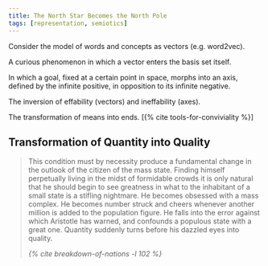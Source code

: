 ```yaml
---
title: The North Star Becomes the North Pole
tags: [representation, semiotics]
---
```


Consider the model of words and concepts as vectors (e.g. word2vec).

A curious phenomenon in which a vector enters the basis set itself.

In which a goal, fixed at a certain point in space, morphs into an axis,
defined by the infinite positive, in opposition to its infinite negative.

The inversion of effability (vectors) and ineffability (axes).

The transformation of means into ends. [{% cite tools-for-conviviality %}]

## Transformation of Quantity into Quality

<blockquote>
  <div class="quote" markdown="1">

This condition must by necessity produce a fundamental change in the outlook
of the citizen of the mass state. Finding himself perpetually living in the
midst of formidable crowds it is only natural that he should begin to see
greatness in what to the inhabitant of a small state is a stifling nightmare.
He becomes obsessed with a mass complex. He becomes number struck and cheers
whenever another million is added to the population figure. He falls into
the error against which Aristotle has warned, and confounds a populous state
with a great one. Quantity suddenly turns before his dazzled eyes into
quality.
    
  </div>
  <cite class="attribution">
    {% cite breakdown-of-nations -l 102 %}
  </cite>
</blockquote>
